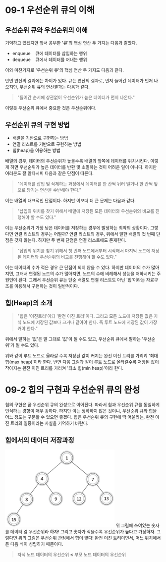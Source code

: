 # 09-1 우선순위 큐의 이해

## 우선순위 큐와 우선순위의 이해
기억하고 있겠지만 앞서 공부한 '큐'의 핵심 연산 두 가지는 다음과 같았다.

* enqueue&nbsp;&nbsp;&nbsp;&nbsp;큐에 데이터를 삽입하는 행위
* dequeue&nbsp;&nbsp;&nbsp;&nbsp;큐에서 데이터를 꺼내는 행위

이와 마찬가지로 '우선순위 큐'의 핵심 연산 두 가지도 다음과 같다.

반면 연산의 결과에는 차이가 있다. 큐는 연산의 결과로, 먼저 들어간 데이터가 먼저 나오지만, 우선순위 큐의 연선결과는 다음과 같다.
>"들어간 순서에 상관없이 우선순위가 높은 데이터가 먼저 나온다."

이렇듯 우선순위 큐에서 중요한 것은 우선순위이다.

## 우선순위 큐의 구현 방법
* 배열을 기반으로 구현하는 방법
* 연결 리스트를 기반으로 구현하는 방법
* 힙(heap)을 이용하는 방법

배열의 경우, 데이터의 우선순위가 높을수록 배열의 앞쪽에 데이터를 위치시킨다. 이렇게 하면 우선순위가 높은 데이터를 반환 및 소멸하는 것이 어려운 일이 아니다. 하지만 여러분도 잘 알다시피 다음과 같은 단점이 따른다.
>"데이터를 삽입 및 삭제하는 과정에서 데이터를 한 칸씩 뒤러 밀거나 한 칸씩 앞으로 당기는 연산을 수반해야 한다."

이는 배열의 대표적인 단점이다. 하지만 이보더 더 큰 문제는 다음과 같다.
>"삽입의 위치를 찾기 위해서 배열에 저장된 모든 데이터와 우선순위의 비교를 진행해야 할 수도 있다."

이는 우선순위가 가장 낮은 데이터를 저장하는 경우에 발생하는 최악의 상황이다. 그렇다면 연결 리스트의 경우는 어떨까? 연결 리스트의 경우, 위에서 말한 배열의 첫 번째 단점은 갖지 않는다. 하지만 두 번째 단점은 연결 리스트에도 존재한다.
>"삽입의 위치를 찾기 위해서 첫 번째 노드에서부터 시작해서 마지막 노드에 저장된 데이터와 우선순위의 비교를 진행해야 할 수도 있다."

이는 데이터의 수가 적은 경우 큰 단점이 되지 않을 수 있다. 하지만 데이터의 수가 많아지면, 그래서 연결된 노드의 수가 많아지면, 노드의 수에 비례해서 성능을 저하시키는 주원인이 된다. 그래서 우선순위 큐는 단순 배열도 연결 리스트도 아닌 '힙'이라는 자료구조를 이용해서 구현하는 것이 일반적이다.

## 힙(Heap)의 소개
>"힙은 '이진트리'이되 '완전 이진 트리'이다. 그리고 모든 노드에 저장된 값은 자식 노드에 저장된 값보다 크거나 같아야 한다. 즉 루트 노드에 저장된 값이 가장 커야 한다."

위에서 말하는 '값'은 말 그대로 '값'이 될 수도 있고, 우선순위 큐에서 말하는 '우선순위'가 될 수도 있다.

위와 같이 루트 노드로 올라갈 수록 저장된 값이 커지는 완전 이진 트리를 가리켜 '최대 힙(max heap)'이라 한다. 반면 다음 그림과 같이 루트 노드로 올라갈수록 저장된 값이 작아지는 완전 이진 트리를 가리켜 '최소 힙(min heap)'이라 한다.

# 09-2 힙의 구현과 우선순위 큐의 완성
힙의 구현은 곧 우선순위 큐의 완성으로 이어진다. 따라서 힙과 우선순위 큐를 동일하게 인식하는 경향이 매우 강하다. 하지만 이는 정확하지 않은 것이니, 우선순위 큐와 힙을 어느 정도는 구분할 수 있으면 좋겠다. 힙은 우선순위 큐의 구현에 딱 어울리는, 완전 이진 트리의 일종이라는 사실을 기억하기 바란다.

## 힙에서의 데이터 저장과정
<img src="../images/그림 09-4.png" title="[그림 09-4: 데이터 추가 직전의 힙]" alt="[그림 09-4: 데이터 추가 직전의 힙]"></img>
위 그림에 쓰여있는 숫자를 데이터 겸 우선순위라 하자! 그리고 숫자가 작을수록 우선순위가 높다고 가정하자. 그렇다면 위의 그림은 우선순위 관점에서 힙이 맞다! 완전 이진 트리이면서, 어느 위치에서든 다음 식이 성립하기 때문이다.
> 자식 노드 데이터의 우선순위 **&leq;** 부모 노드 데이터의 우선순위
